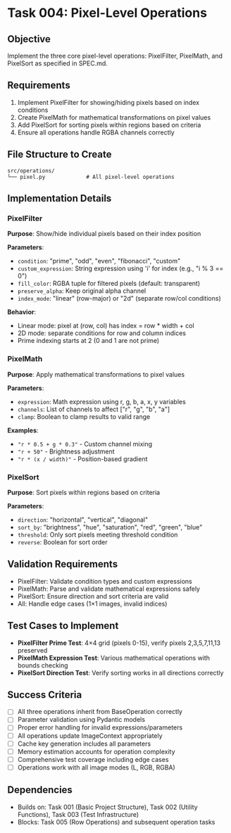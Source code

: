 # Task 004: Pixel-Level Operations

## Objective
Implement the three core pixel-level operations: PixelFilter, PixelMath, and PixelSort as specified in SPEC.md.

## Requirements
1. Implement PixelFilter for showing/hiding pixels based on index conditions
2. Create PixelMath for mathematical transformations on pixel values
3. Add PixelSort for sorting pixels within regions based on criteria
4. Ensure all operations handle RGBA channels correctly

## File Structure to Create
```
src/operations/
└── pixel.py             # All pixel-level operations
```

## Implementation Details

### PixelFilter
**Purpose**: Show/hide individual pixels based on their index position

**Parameters**:
- `condition`: "prime", "odd", "even", "fibonacci", "custom"
- `custom_expression`: String expression using 'i' for index (e.g., "i % 3 == 0")
- `fill_color`: RGBA tuple for filtered pixels (default: transparent)
- `preserve_alpha`: Keep original alpha channel
- `index_mode`: "linear" (row-major) or "2d" (separate row/col conditions)

**Behavior**:
- Linear mode: pixel at (row, col) has index = row * width + col
- 2D mode: separate conditions for row and column indices
- Prime indexing starts at 2 (0 and 1 are not prime)

### PixelMath
**Purpose**: Apply mathematical transformations to pixel values

**Parameters**:
- `expression`: Math expression using r, g, b, a, x, y variables
- `channels`: List of channels to affect ["r", "g", "b", "a"]
- `clamp`: Boolean to clamp results to valid range

**Examples**:
- `"r * 0.5 + g * 0.3"` - Custom channel mixing
- `"r + 50"` - Brightness adjustment
- `"r * (x / width)"` - Position-based gradient

### PixelSort
**Purpose**: Sort pixels within regions based on criteria

**Parameters**:
- `direction`: "horizontal", "vertical", "diagonal"
- `sort_by`: "brightness", "hue", "saturation", "red", "green", "blue"
- `threshold`: Only sort pixels meeting threshold condition
- `reverse`: Boolean for sort order

## Validation Requirements
- PixelFilter: Validate condition types and custom expressions
- PixelMath: Parse and validate mathematical expressions safely
- PixelSort: Ensure direction and sort criteria are valid
- All: Handle edge cases (1×1 images, invalid indices)

## Test Cases to Implement
- **PixelFilter Prime Test**: 4×4 grid (pixels 0-15), verify pixels 2,3,5,7,11,13 preserved
- **PixelMath Expression Test**: Various mathematical operations with bounds checking
- **PixelSort Direction Test**: Verify sorting works in all directions correctly

## Success Criteria
- [ ] All three operations inherit from BaseOperation correctly
- [ ] Parameter validation using Pydantic models
- [ ] Proper error handling for invalid expressions/parameters
- [ ] All operations update ImageContext appropriately
- [ ] Cache key generation includes all parameters
- [ ] Memory estimation accounts for operation complexity
- [ ] Comprehensive test coverage including edge cases
- [ ] Operations work with all image modes (L, RGB, RGBA)

## Dependencies
- Builds on: Task 001 (Basic Project Structure), Task 002 (Utility Functions), Task 003 (Test Infrastructure)
- Blocks: Task 005 (Row Operations) and subsequent operation tasks
